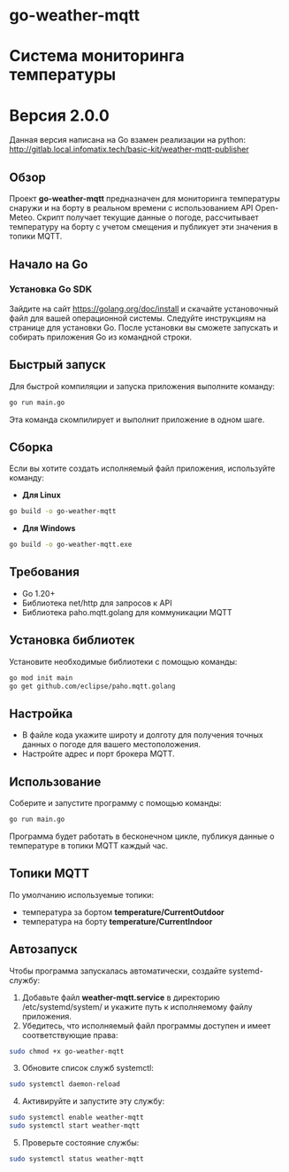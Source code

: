 # go-weather-mqtt

# Система мониторинга температуры

# Версия 2.0.0

Данная версия написана на Go взамен реализации на python:  http://gitlab.local.infomatix.tech/basic-kit/weather-mqtt-publisher

## Обзор
Проект **go-weather-mqtt** предназначен для мониторинга температуры снаружи и на борту в реальном времени с использованием API Open-Meteo. Скрипт получает текущие данные о погоде, рассчитывает температуру на борту с учетом смещения и публикует эти значения в топики MQTT.

## Начало на Go
### Установка Go SDK
Зайдите на сайт https://golang.org/doc/install и скачайте установочный файл для вашей операционной системы. Следуйте инструкциям на странице для установки Go. После установки вы сможете запускать и собирать приложения Go из командной строки.

## Быстрый запуск
Для быстрой компиляции и запуска приложения выполните команду:
```bash
go run main.go
```
Эта команда скомпилирует и выполнит приложение в одном шаге.

## Сборка
Если вы хотите создать исполняемый файл приложения, используйте команду:
* **Для Linux**
```bash
go build -o go-weather-mqtt
```
* **Для Windows**
```bash
go build -o go-weather-mqtt.exe
```

## Требования
* Go 1.20+
* Библиотека net/http для запросов к API
* Библиотека paho.mqtt.golang для коммуникации MQTT

## Установка библиотек

Установите необходимые библиотеки с помощью команды:
```bash
go mod init main
go get github.com/eclipse/paho.mqtt.golang
```

## Настройка

- В файле кода укажите широту и долготу для получения точных данных о погоде для вашего местоположения.
- Настройте адрес и порт брокера MQTT.

## Использование

Соберите и запустите программу с помощью команды:

```bash
go run main.go
```

Программа будет работать в бесконечном цикле, публикуя данные о температуре в топики MQTT каждый час.

## Топики MQTT

По умолчанию используемые топики:
- температура за бортом **temperature/CurrentOutdoor**
- температура на борту **temperature/CurrentIndoor**

## Автозапуск

Чтобы программа запускалась автоматически, создайте systemd-службу:
1. Добавьте файл **weather-mqtt.service** в директорию /etc/systemd/system/ и укажите путь к исполняемому файлу приложения.
2. Убедитесь, что исполняемый файл программы доступен и имеет соответствующие права:
```bash
sudo chmod +x go-weather-mqtt
```
3. Обновите список служб systemctl:
```bash
sudo systemctl daemon-reload
```
4. Активируйте и запустите эту службу:
```bash
sudo systemctl enable weather-mqtt
sudo systemctl start weather-mqtt
```
5. Проверьте состояние службы:
```bash
sudo systemctl status weather-mqtt
```
